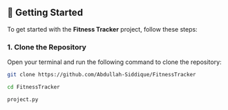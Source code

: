 ## 🚀 Getting Started

To get started with the **Fitness Tracker** project, follow these steps:

### 1. Clone the Repository

Open your terminal and run the following command to clone the repository:

```bash
git clone https://github.com/Abdullah-Siddique/FitnessTracker

cd FitnessTracker

project.py


